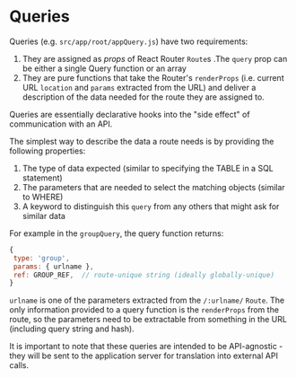 # Queries

Queries (e.g. `src/app/root/appQuery.js`) have two requirements:

1. They are assigned as _props_ of React Router `Route`s .The `query` prop can
be either a single Query function or an array
2. They are pure functions that take the Router's `renderProps` (i.e. current
URL `location` and `params` extracted from the URL) and deliver a description
of the data needed for the route they are assigned to.

Queries are essentially declarative hooks into the "side effect" of
communication with an API.

The simplest way to describe the data a route needs is by providing the following properties:

1. The type of data expected (similar to specifying the TABLE in a SQL statement)
2. The parameters that are needed to select the matching objects (similar to WHERE)
3. A keyword to distinguish this `query` from any others that might ask for similar data

For example in the `groupQuery`, the query function returns:

 ```js
{
  type: 'group',
  params: { urlname },
  ref: GROUP_REF,  // route-unique string (ideally globally-unique)
}
```

`urlname` is one of the parameters extracted from the `/:urlname/` `Route`. The only information provided to a query
function is the `renderProps` from the route, so the parameters need to be extractable from something in the URL
(including query string and hash).

It is important to note that these queries are intended to be API-agnostic - they will be sent to the application server
for translation into external API calls.



